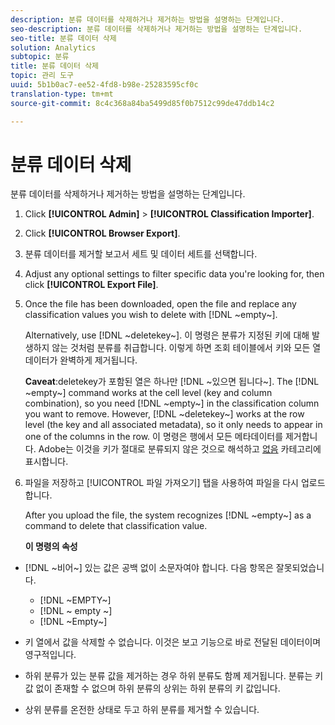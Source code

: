 ```yaml
---
description: 분류 데이터를 삭제하거나 제거하는 방법을 설명하는 단계입니다.
seo-description: 분류 데이터를 삭제하거나 제거하는 방법을 설명하는 단계입니다.
seo-title: 분류 데이터 삭제
solution: Analytics
subtopic: 분류
title: 분류 데이터 삭제
topic: 관리 도구
uuid: 5b1b0ac7-ee52-4fd8-b98e-25283595cf0c
translation-type: tm+mt
source-git-commit: 8c4c368a84ba5499d85f0b7512c99de47ddb14c2

---
```



# 분류 데이터 삭제

분류 데이터를 삭제하거나 제거하는 방법을 설명하는 단계입니다.

1. Click **[!UICONTROL Admin]** &gt; **[!UICONTROL Classification Importer]**.
1. Click **[!UICONTROL Browser Export]**.
1. 분류 데이터를 제거할 보고서 세트 및 데이터 세트를 선택합니다.
1. Adjust any optional settings to filter specific data you're looking for, then click **[!UICONTROL Export File]**.
1. Once the file has been downloaded, open the file and replace any classification values you wish to delete with [!DNL ~empty~].

   Alternatively, use [!DNL ~deletekey~]. 이 명령은 분류가 지정된 키에 대해 발생하지 않는 것처럼 분류를 취급합니다. 이렇게 하면 조회 테이블에서 키와 모든 열 데이터가 완벽하게 제거됩니다.

   **Caveat**:deletekey가 포함된 열은 하나만 [!DNL ~있으면 됩니다~]. The [!DNL ~empty~] command works at the cell level (key and column combination), so you need [!DNL ~empty~] in the classification column you want to remove. However, [!DNL ~deletekey~] works at the row level (the key and all associated metadata), so it only needs to appear in one of the columns in the row. 이 명령은 행에서 모든 메타데이터를 제거합니다. Adobe는 이것을 키가 절대로 분류되지 않은 것으로 해석하고 [없음](/help/components/c-classifications2/c-classifications-importer/nonclassified-keys.md#concept_233E51DDF3084FF7B7EA89381C73C5FF) 카테고리에 표시합니다.

1. 파일을 저장하고 [!UICONTROL 파일 가져오기] 탭을 사용하여 파일을 다시 업로드합니다.

   After you upload the file, the system recognizes [!DNL ~empty~] as a command to delete that classification value.

   **이 명령의 속성**

* [!DNL ~비어~] 있는 값은 공백 없이 소문자여야 합니다. 다음 항목은 잘못되었습니다.

   * [!DNL ~EMPTY~]
   * [!DNL ~ empty ~]
   * [!DNL ~Empty~]

* 키 열에서 값을 삭제할 수 없습니다. 이것은 보고 기능으로 바로 전달된 데이터이며 영구적입니다.
* 하위 분류가 있는 분류 값을 제거하는 경우 하위 분류도 함께 제거됩니다. 분류는 키 값 없이 존재할 수 없으며 하위 분류의 상위는 하위 분류의 키 값입니다.
* 상위 분류를 온전한 상태로 두고 하위 분류를 제거할 수 있습니다.

